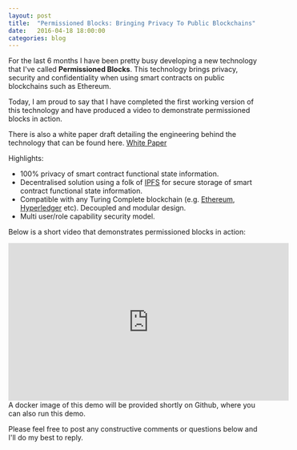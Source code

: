```yaml
---
layout: post
title:  "Permissioned Blocks: Bringing Privacy To Public Blockchains"
date:   2016-04-18 18:00:00
categories: blog
---
```


For the last 6 months I have been pretty busy developing a new technology that I've called <b>Permissioned Blocks</b>. This technology brings 
privacy, security and confidentiality when using smart contracts on public blockchains such as Ethereum. 

Today, I am proud to say that I have completed the first working version of this technology and have produced a video to demonstrate permissioned blocks in action.

There is also a white paper draft detailing the engineering behind the technology that can be found here.
[White Paper](https://github.com/autocontracts/permissioned-blocks/blob/feature/initial_draft/whitepaper.md) 

Highlights:

- 100% privacy of smart contract functional state information.
- Decentralised solution using a folk of [IPFS](https://ipfs.io/) for secure storage of smart contract functional state information.
- Compatible with any Turing Complete blockchain (e.g. [Ethereum](https://www.ethereum.org/), [Hyperledger](https://www.hyperledger.org/) etc). Decoupled and modular design.
- Multi user/role capability security model.  

Below is a short video that demonstrates permissioned blocks in action:

<iframe width="560" height="315" src="https://www.youtube.com/embed/Zt9DIopmzbA" frameborder="0" allowfullscreen></iframe>

<br>
A docker image of this demo will be provided shortly on Github, where you can also run this demo.


Please feel free to post any constructive comments or questions below and I'll do my best to reply.


